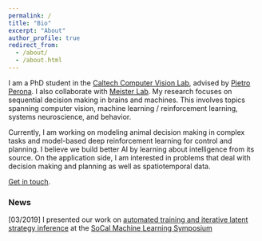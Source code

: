 ```yaml
---
permalink: /
title: "Bio"
excerpt: "About"
author_profile: true
redirect_from: 
  - /about/
  - /about.html
---
```


I am a PhD student in the [Caltech Computer Vision Lab](http://www.vision.caltech.edu), advised by [Pietro Perona](https://en.wikipedia.org/wiki/Pietro_Perona). I also collaborate with [Meister Lab](https://meisterlab.caltech.edu). My research focuses on sequential decision making in brains and machines. This involves topics spanning computer vision, machine learning / reinforcement learning, systems neuroscience, and behavior.

Currently, I am working on modeling animal decision making in complex tasks and model-based deep reinforcement learning for control and planning. I believe we build better AI by learning about intelligence from its source. On the application side, I am interested in problems that deal with decision making and planning as well as spatiotemporal data.

[Get in touch](mailto:tonyzhang@caltech.edu).


### News
[03/2019] I presented our work on [automated training and iterative latent strategy inference](https://www.biorxiv.org/content/10.1101/467878v1) at the [SoCal Machine Learning Symposium](https://sites.google.com/view/socalml2019)
